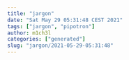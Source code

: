```yaml
---
title: "jargon"
date: "Sat May 29 05:31:48 CEST 2021"
tags: ["jargon", "pipotron"]
author: m1ch3l
categories: ["generated"]
slug: "jargon/2021-05-29-05:31:48"
---
```



